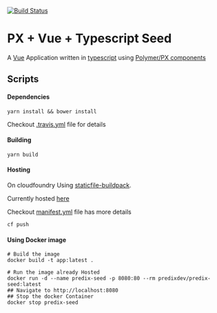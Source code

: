 [![Build Status](https://travis-ci.org/sks/predix-seed.svg?branch=master)](https://travis-ci.org/sks/predix-seed)

# PX + Vue + Typescript Seed

A [Vue](https://vuejs.org/) Application written in [typescript](https://www.typescriptlang.org) using [Polymer/PX components](https://predix-ui.com)

## Scripts
#### Dependencies 
```
yarn install && bower install
```
Checkout [.travis.yml](./.travis.yml) file for details

#### Building
```
yarn build
```

#### Hosting
On cloudfoundry Using [staticfile-buildpack](https://github.com/cloudfoundry/staticfile-buildpack).

Currently hosted [here](https://predix-seed-vue.run.aws-usw02-pr.ice.predix.io/)

Checkout [manifest.yml](./manifest.yml) file has more details
```
cf push 
```

#### Using Docker image
```
# Build the image
docker build -t app:latest .

# Run the image already Hosted
docker run -d --name predix-seed -p 8080:80 --rm predixdev/predix-seed:latest
## Navigate to http://localhost:8080
## Stop the docker Container
docker stop predix-seed
```
